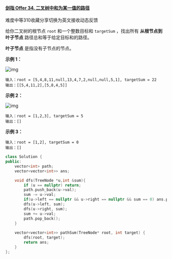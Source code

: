 #### [剑指 Offer 34. 二叉树中和为某一值的路径](https://leetcode-cn.com/problems/er-cha-shu-zhong-he-wei-mou-yi-zhi-de-lu-jing-lcof/)

难度中等310收藏分享切换为英文接收动态反馈

给你二叉树的根节点 `root` 和一个整数目标和 `targetSum` ，找出所有 **从根节点到叶子节点** 路径总和等于给定目标和的路径。

**叶子节点** 是指没有子节点的节点。

 

**示例 1：**

![img](https://assets.leetcode.com/uploads/2021/01/18/pathsumii1.jpg)

```
输入：root = [5,4,8,11,null,13,4,7,2,null,null,5,1], targetSum = 22
输出：[[5,4,11,2],[5,8,4,5]]
```

**示例 2：**

![img](https://assets.leetcode.com/uploads/2021/01/18/pathsum2.jpg)

```
输入：root = [1,2,3], targetSum = 5
输出：[]
```

**示例 3：**

```
输入：root = [1,2], targetSum = 0
输出：[]
```

 

```C++
class Solution {
public:
    vector<int> path;
    vector<vector<int>> ans;

    void dfs(TreeNode *u,int &sum){
        if (u == nullptr) return;
        path.push_back(u->val);
        sum -= u->val;
        if(u->left == nullptr && u->right == nullptr && sum == 0) ans.push_back(path);
        dfs(u->left, sum);
        dfs(u->right, sum);
        sum += u->val;
        path.pop_back();
    }
    
    vector<vector<int>> pathSum(TreeNode* root, int target) {
        dfs(root, target);
        return ans;
    }
};
```

